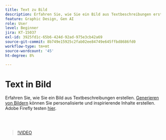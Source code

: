 ```yaml
---
title: Text zu Bild
description: Erfahren Sie, wie Sie ein Bild aus Textbeschreibungen erstellen.
feature: Graphic Design, Gen AI
role: User
level: Beginner
jira: KT-15037
exl-id: 3925fd1c-65b6-424d-92ad-975e3cb42a69
source-git-commit: 8b749e15925c2fab02ee84749e645ffbd8686fd0
workflow-type: tm+mt
source-wordcount: '45'
ht-degree: 8%

---
```


# Text in Bild

Erfahren Sie, wie Sie ein Bild aus Textbeschreibungen erstellen. [Generieren von Bildern](https://www.adobe.com/products/firefly/features/text-to-image.html) können Sie personalisierte und inspirierende Inhalte erstellen. Adobe Firefly testen [hier](https://firefly.adobe.com/).

<br> 

>[!VIDEO](https://video.tv.adobe.com/v/3427608?quality=12&learn=on&hidetitle=true)

